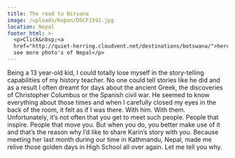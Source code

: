 ```yaml
---
title: The road to Nirvana
image: /uploads/Kopan/DSCF1592.jpg
location: Nepal
footer_html: >-
  <p>Click&nbsp;<a
  href="http://quiet-herring.cloudvent.net/destinations/botswana/">here</a>&nbsp;to
  see more photo's of Nepal</p>
---
```


Being a 13 year-old kid, I could totally lose myself in the story-telling capabilities of my history teacher. No one could tell stories like he did and as a result I often dreamt for days about the ancient Greek, the discoveries of Christopher Columbus or the Spanish civil war. He seemed to know everything about those times and when I carefully closed my eyes in the back of the room, it felt as if I was there. With him. With them. Unfortunately, it’s not often that you get to meet such people. People that inspire. People that move you. But when you do, you better make use of it and that’s the reason why I’d like to share Karin’s story with you. Because meeting her last month during our time in Kathmandu, Nepal, made me relive those golden days in High School all over again. Let me tell you why.